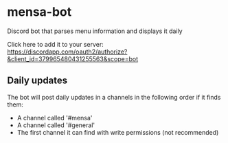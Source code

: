 # mensa-bot
Discord bot that parses menu information and displays it daily

Click here to add it to your server: https://discordapp.com/oauth2/authorize?&client_id=379965480431255563&scope=bot

## Daily updates
The bot will post daily updates in a channels in the following order if it finds them:
- A channel called '#mensa'
- A channel called '#general'
- The first channel it can find with write permissions (not recommended)
